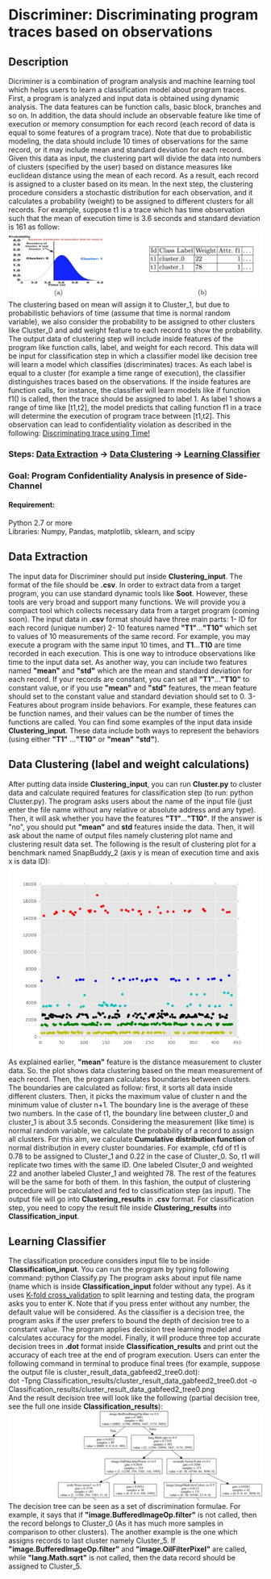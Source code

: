 # Discriminer: Discriminating program traces based on observations

## Description
Dicriminer is a combination of program analysis and machine learning tool which helps users to learn a classification model about program traces. First, a program is analyzed and input data is obtained using dynamic analysis. The data features can be function calls, basic block, branches and so on. In addition, the data should include an observable feature like time of execution or memory consumption for each record (each record of data is equal to some features of a program trace). Note that due to probabilistic modeling, the data should include 10 times of observations for the same record, or it may include mean and standard deviation for each record. Given this data as input, the clustering part will divide the data into numbers of clusters (specified by the user) based on distance measures like euclidean distance using the mean of each record. As a result, each record is assigned to a cluster based on its mean. In the next step, the clustering procedure considers a stochastic distribution for each observation, and it calculates a probability (weight) to be assigned to different clusters for all records. For example, suppose t1 is a trace which has time observation such that the mean of execution time is 3.6 seconds and standard deviation is 161 as follow:
![Alt](weight_definition.jpg)
The clustering based on mean will assign it to Cluster_1, but due to probabilistic behaviors of time (assume that time is normal random variable), we also consider the probability to be assigned to other clusters like Cluster_0 and add weight feature to each record to show the probability. The output data of clustering step will include inside features of the program like function calls, label, and weight for each record. This data will be input for classification step in which a classifier model like decision tree will learn a model which classifies (discriminates) traces. As each label is equal to a cluster (for example a time range of execution), the classifier distinguishes traces based on the observations. If the inside features are function calls, for instance, the classifier will learn models like if function f1() is called, then the trace should be assigned to label 1. As label 1 shows a range of time like [t1,t2], the model predicts that calling function f1 in a trace will determine the execution of program trace between [t1,t2]. This observation can lead to confidentiality violation as described in the following: 
[Discriminating trace using Time!](https://docs.google.com/a/colorado.edu/viewer?a=v&pid=sites&srcid=Y29sb3JhZG8uZWR1fHNhZWlkLXRpenBhei1uaWFyaXxneDpjODY1NzIyZmMxNGYxMGU) </br>
### Steps: [Data Extraction](https://github.com/cuplv/Discriminer/blob/master/README.md#data-extraction) -> [Data Clustering](https://github.com/cuplv/Discriminer/blob/master/README.md#data-clustering-label-and-weight-calculations) -> [Learning Classifier](https://github.com/cuplv/Discriminer/blob/master/README.md#learning-classifier)

### Goal: Program Confidentiality Analysis in presence of Side-Channel
#### Requirement:
Python 2.7 or more </br>
Libraries: Numpy, Pandas, matplotlib, sklearn, and scipy </br>

## Data Extraction
The input data for Discriminer should put inside **Clustering_input**. The format of the file should be **.csv**. In order to extract data from a target program, you can use standard dynamic tools like **Soot**. However, these tools are very broad and support many functions. We will provide you a compact tool which collects necessary data from a target program (coming soon). 
The input data in **.csv** format should have three main parts: 1- ID for each record (unique number) 2- 10 features named **"T1"**...**"T10"** which set to values of 10 measurements of the same record. For example, you may execute a program with the same input 10 times, and **T1**...**T10** are time recorded in each execution. This is one way to introduce observations like time to the input data set. As another way, you can include two features named **"mean"** and **"std"** which are the mean and standard deviation for each record. If your records are constant, you can set all **"T1"**...**"T10"** to constant value, or if you use **"mean"** and **"std"** features, the mean feature should set to the constant value and standard deviation should set to  0. 3- Features about program inside behaviors. For example, these features can be function names, and their values can be the number of times the functions are called. 
You can find some examples of the input data inside **Clustering_input**. These data include both ways to represent the behaviors (using either **"T1"** ...**"T10"** or **"mean"** **"std"**). 
## Data Clustering (label and weight calculations)
After putting data inside **Clustering_input**, you can run **Cluster.py** to cluster data and calculate required features for classification step (to run: python Cluster.py). The program asks users about the name of the input file (just enter the file name without any relative or absolute address and any type). Then, it will ask whether you have the features **"T1"**...**"T10"**. If the answer is "no", you should put **"mean"** and **std** features inside the data. Then, it will ask about the name of output files namely clustering plot name and clustering result data set. The following is the result of clustering plot for a benchmark named SnapBuddy_2 (axis y is mean of execution time and axis x is data ID): 
![Alt](Clustering_results/cluster_result_data_snapBuddy1.png) </br>
As explained earlier, **"mean"** feature is the distance measurement to cluster data. So. the plot shows data clustering based on the mean measurement of each record. Then, the program calculates boundaries between clusters. The boundaries are calculated as follow: first, it sorts all data inside different clusters. Then, it picks the maximum value of cluster n and the minimum value of cluster n+1. The boundary line is the average of these two numbers. In the case of t1, the boundary line between cluster_0 and cluster_1 is about 3.5 seconds. Considering the measurement (like time) is normal random variable, we calculate the probability of a record to assign all clusters. For this aim, we calculate **Cumulative distribution function** of normal distribution in every cluster boundaries. For example, cfd of t1 is 0.78 to be assigned to Cluster_1 and 0.22 in the case of Cluster_0. So, t1 will replicate two times with the same ID. One labeled Clsuter_0 and weighted 22 and another labeled Cluster_1 and weighted 78. The rest of the features will be the same for both of them. In this fashion, the output of clustering procedure will be calculated and fed to classification step (as input). The output file will go into **Clustering_results** in **.csv** format. For classification step, you need to copy the result file inside **Clustering_results** into **Classification_input**.       
## Learning Classifier
The classification procedure considers input file to be inside **Classification_input**. You can run the program by typing following command: python Classify.py 
The program asks about input file name (name which is inside **Classification_input** folder without any type). As it uses [K-fold cross_validation](http://scikit-learn.org/stable/modules/cross_validation.html) to split learning and testing data, the program asks you to enter K. Note that if you press enter without any number, the default value will be considered. As the classifier is a decision tree, the program asks if the user prefers to bound the depth of decision tree to a constant value. The program applies decision tree learning model and calculates accuracy for the model. Finally, it will produce three top accurate decision trees in **.dot** format inside **Classification_results** and print out the accuracy of each tree at the end of program execution. Users can enter the following command in terminal to produce final trees (for example, suppose the output file is cluster_result_data_gabfeed2_tree0.dot): </br>
dot -Tpng Classification_results/cluster_result_data_gabfeed2_tree0.dot -o Classification_results/cluster_result_data_gabfeed2_tree0.png </br>
And the result decision tree will look like the following (partial decision tree, see the full one inside **Classification_results**): 
![Alt](sample_decision_tree.png) </br>
The decision tree can be seen as a set of discrimination formulae. For example, it says that if **"image.BufferedImageOp.filter"** is not called, then the record belongs to Cluster_0 (As it has much more samples in comparison to other clusters). The another example is the one which assigns records to last cluster namely Cluster_5. If **"image.BufferedImageOp.filter"** and **"image.OilFilterPixel"** are called, while **"lang.Math.sqrt"** is not called, then the data record should be assigned to Cluster_5. 

